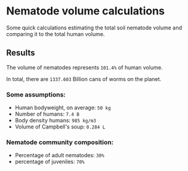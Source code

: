 # Nematode volume calculations
Some quick calculations estimating the total soil nematode volume and comparing it to the total human volume.

## Results
The volume of nematodes represents `101.4%` of human volume.

In total, there are `1337.603` Billion cans of worms on the planet.

### Some assumptions:
- Human bodyweight, on average: `50 kg`
- Number of humans: `7.4 B`
- Body density humans: `985 kg/m3`
- Volume of Campbell's soup: `0.284 L`

### Nematode community composition:
- Percentage of adult nematodes: `30%`
- percentage of juveniles: `70%`

